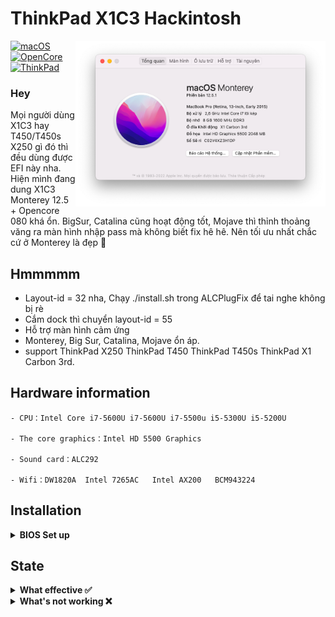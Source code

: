 # ThinkPad X1C3 Hackintosh

<img align="right" src="./Monterey12.5.png" alt="Thinkpad X1C3" width="400">

[![macOS](https://img.shields.io/badge/macOS-12.5-blue)](https://developer.apple.com/documentation/macos-release-notes)
[![OpenCore](https://img.shields.io/badge/OpenCore-0.8.0-green)](https://github.com/acidanthera/OpenCorePkg)
[![ThinkPad](https://img.shields.io/badge/ThinkPad-T450s.X250.T450.X1C3-orange)](https://think.lenovo.com.cn/index.html)

### Hey

Mọi người dùng X1C3 hay T450/T450s X250 gì đó thì đều dùng được EFI này nha. Hiện mình đang dung X1C3 Monterey 12.5 + Opencore 080 khá ổn. BigSur, Catalina cũng hoạt động tốt, Mojave thì thỉnh thoảng văng ra màn hình nhập pass mà không biết fix hê hê. Nên tối ưu nhất chắc cứ ở Monterey là đẹp 🍉

## Hmmmmm

- Layout-id = 32 nha, Chạy ./install.sh trong ALCPlugFix để tai nghe không bị rè
- Cắm dock thì chuyển layout-id = 55
- Hỗ trợ màn hình cảm ứng
- Monterey, Big Sur, Catalina, Mojave ổn áp.
- support ThinkPad X250 ThinkPad T450 ThinkPad T450s ThinkPad X1 Carbon 3rd.

## Hardware information

```
- CPU：Intel Core i7-5600U i7-5600U i7-5500u i5-5300U i5-5200U

- The core graphics：Intel HD 5500 Graphics

- Sound card：ALC292

- Wifi：DW1820A  Intel 7265AC   Intel AX200   BCM943224
```

## Installation

<details>  
<summary><strong>BIOS Set up</strong></summary>
</br>

**BIOS (1.37):**

- Security -> Security Chip`: **Disabled**;
- Memory Protection -> Execution Prevention`: **Enabled**;
- Virtualization -> Intel Virtualization Technology`: **Enabled**;
- Internal Device Access -> Bottom Cover Tamper Detection`: must be **Disabled**;
- Anti-Theft -> Current Setting`: **Disabled**;
- Anti-Theft -> Computrace -> Current Setting`: **Disabled**;
- Secure Boot -> Secure Boot`: **Disabled**;
- UEFI/Legacy Boot`: **UEFI Only**;
- CSM Support`: **Yes**.

</details>

## State

<details>  
<summary><strong>What effective ✅</strong></summary>
</br>
 
- [x] CPUPower management
- [x] Intel HD 5500 Graphics 
- [x] The complete USB
- [x] camera
- [x] Sleep/wake up/shut down/restart
- [x] Intel Gigabit Ethernet (you can't use the Ethernet interface on your laptop after connecting to the docking station)
- [x] Wifi, Bluetooth, Airdrop, Handoff, Continuity     (Using intel-Wi-Fi may cause no sound after waking up)
- [x] iMessage, FaceTime, App Store, iTunes Store
- [x] Speaker and headphone jack    
- [x] Battery and complete battery information
- [x] Keyboard maps and hotkeys [ThinkpadAssistant](https://github.com/MSzturc/ThinkpadAssistant) 
- [x] The trackpad, the little red dot, and the physical button 
- [x] Support touch screen      (With multi-touch and touchscreen gestures)
- [x] mini DisplayPort
- [x] SD card reader    (Fixed by modifying the source code of [Sinetek-rtsx.kext](https://github.com/cholonam/Sinetek-rtsx/pull/18), for which I studied IOKit for a while)
- [x] Docking USB
- [x] Docking Ethernet
- [x] Docking Audio     ( Set layout-id of sound card to 55. )
- [x] Docking VGA
- [x] Docking DisplayPort
- [x] Docking DVI
- [x] Docking HDMI
- [x] Sidecar

</details>

<details>  
<summary><strong>What's not working ❌</strong></summary>
</br>

- [ ] VGA
- [ ] The fingerprint

</details>
